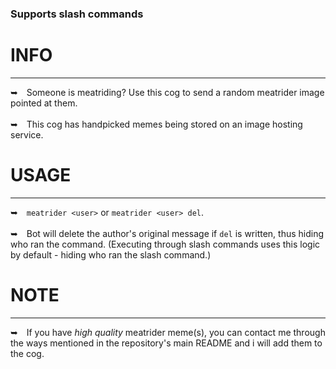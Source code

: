 ### Supports slash commands
<h1></h1>

# INFO
---
➥ Someone is meatriding? Use this cog to send a random meatrider image pointed at them.
<br/> <br/>
➥ This cog has handpicked memes being stored on an image hosting service.

# USAGE
---
➥ `meatrider <user>` or `meatrider <user> del`.
<br/> <br/>
➥ Bot will delete the author's original message if `del` is written, thus hiding who ran the command. (Executing through slash commands uses this logic by default - hiding who ran the slash command.)

# NOTE
---
➥ If you have *high quality* meatrider meme(s), you can contact me through the ways mentioned in the repository's main README and i will add them to the cog.
